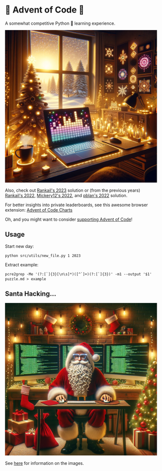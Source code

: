# :christmas_tree: Advent of Code :gift:

<!--
![](https://img.shields.io/badge/stars%20⭐-32-yellow) ![](https://img.shields.io/badge/days%20completed-16-red)
-->

A somewhat competitive Python :snake: learning experience. 

![](imgs/aoc_2023.png)

Also, check out [Rankail's 2023](https://github.com/Rankail/aoc2023) solution or
(from the previous years) [Rankail's 2022](https://github.com/Rankail/AdventOfCode), [Mickery12's 2022](https://github.com/Mickery12/Advent-of-Code), and [pblan's 2022](https://github.com/pblan/aoc) 
solution. 

For better insights into private leaderboards, see this awesome browser extension: 
[Advent of Code Charts](https://github.com/jeroenheijmans/advent-of-code-charts)

Oh, and you might want to consider [supporting Advent of Code](https://adventofcode.com/support)!

## Usage

Start new day:
```shell
python src/utils/new_file.py 1 2023
```

Extract example:
```shell
pcre2grep -Me '(?:[`]{3}[\n\s]*)([^`]+)(?:[`]{3})' -m1 --output '$1' puzzle.md > example
```

## Santa Hacking…
![](imgs/santa_hacking_2023.png)

See [here](imgs/README.md) for information on the images.